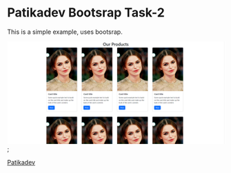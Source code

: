 # Patikadev Bootsrap Task-2

This is a simple example, uses bootsrap.

![Picture of project](../images/task-2.PNG);

[Patikadev](https://patikadev.com)
